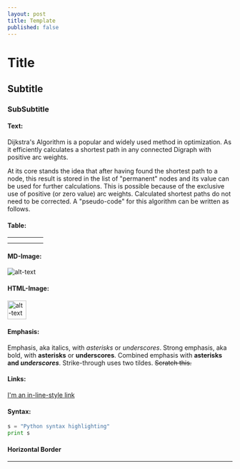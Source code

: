 ```yaml
---
layout: post
title: Template
published: false
---
```


# Title
## Subtitle
### SubSubtitle
#### Text:

Dijkstra's Algorithm is a popular and widely used method in optimization. As it efficiently calculates a shortest path in any connected Digraph with positive arc weights. 

At its core stands the idea that after having found the shortest path to a node, this result is stored in the list of "permanent" nodes and its value can be used for further calculations. This is possible because of the exclusive use of positive (or zero value) arc weights. Calculated shortest paths do not need to be corrected.
A "pseudo-code" for this algorithm can be written as follows.

#### Table:
|   |   |   |   |   |
|---|---|---|---|---|
|   |   |   |   |   |
|   |   |   |   |   |

#### MD-Image:
![alt-text](/images/MYIMAGE.png "MYIMAGE")

#### HTML-Image:
<img src="/images/MYIMAGE.png" alt="alt-text" height="42" width="42">

#### Emphasis:
Emphasis, aka italics, with *asterisks* or _underscores_.
Strong emphasis, aka bold, with **asterisks** or __underscores__.
Combined emphasis with **asterisks and _underscores_**.
Strike-through uses two tildes. ~~Scratch this.~~
 
#### Links: 
[I'm an in-line-style link](https://www.google.com)

#### Syntax:
```python
s = "Python syntax highlighting"
print s
```

#### Horizontal Border
***

